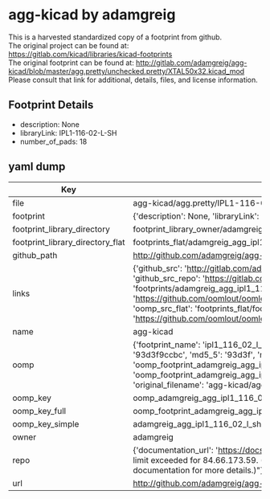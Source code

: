 # agg-kicad by adamgreig  
This is a harvested standardized copy of a footprint from github.  
The original project can be found at:  
https://gitlab.com/kicad/libraries/kicad-footprints  
The original footprint can be found at:
http://gitlab.com/adamgreig/agg-kicad/blob/master/agg.pretty/unchecked.pretty/XTAL50x32.kicad_mod
Please consult that link for additional, details, files, and license information.  
## Footprint Details
* description: None  
* libraryLink: IPL1-116-02-L-SH  
* number_of_pads: 18  
## yaml dump  
| Key | Value |  
| --- | --- |  
| file | agg-kicad/agg.pretty/IPL1-116-02-L-SH.kicad_mod |  
| footprint | {'description': None, 'libraryLink': 'IPL1-116-02-L-SH', 'number_of_pads': 18} |  
| footprint_library_directory | footprint_library_owner/adamgreig_agg-kicad |  
| footprint_library_directory_flat | footprints_flat/adamgreig_agg_ipl1_116_02_l_sh/working |  
| github_path | http://github.com/adamgreig/agg-kicad/blob/master/agg.pretty/IPL1-116-02-L-SH.kicad_mod |  
| links | {'github_src': 'http://gitlab.com/adamgreig/agg-kicad/blob/master/agg.pretty/unchecked.pretty/XTAL50x32.kicad_mod', 'github_src_repo': 'https://gitlab.com/kicad/libraries/kicad-footprints', 'oomp_bot': 'footprints/adamgreig_agg_ipl1_116_02_l_sh/working', 'oomp_bot_github': 'https://github.com/oomlout/oomlout_oomp_footprint_bot/tree/main/footprints/adamgreig_agg_ipl1_116_02_l_sh/working', 'oomp_src_flat': 'footprints_flat/footprints_flat/adamgreig_agg_ipl1_116_02_l_sh/working', 'oomp_src_flat_github': 'https://github.com/oomlout/oomlout_oomp_footprint_src/tree/main/footprints_flat/adamgreig_agg_ipl1_116_02_l_sh/working'} |  
| name | agg-kicad |  
| oomp | {'footprint_name': 'ipl1_116_02_l_sh', 'library_name': 'agg', 'md5': '93d3f9ccbc480abf6911ceae874e5c2b', 'md5_10': '93d3f9ccbc', 'md5_5': '93d3f', 'md5_6': '93d3f9', 'oomp_key': 'oomp_adamgreig_agg_ipl1_116_02_l_sh', 'oomp_key_extra': 'oomp_footprint_adamgreig_agg_ipl1_116_02_l_sh', 'oomp_key_full': 'oomp_footprint_adamgreig_agg_ipl1_116_02_l_sh_93d3f9', 'oomp_key_simple': 'adamgreig_agg_ipl1_116_02_l_sh', 'original_filename': 'agg-kicad/agg.pretty/IPL1-116-02-L-SH.kicad_mod', 'owner_name': 'adamgreig'} |  
| oomp_key | oomp_adamgreig_agg_ipl1_116_02_l_sh |  
| oomp_key_full | oomp_footprint_adamgreig_agg_ipl1_116_02_l_sh |  
| oomp_key_simple | adamgreig_agg_ipl1_116_02_l_sh |  
| owner | adamgreig |  
| repo | {'documentation_url': 'https://docs.github.com/rest/overview/resources-in-the-rest-api#rate-limiting', 'message': "API rate limit exceeded for 84.66.173.59. (But here's the good news: Authenticated requests get a higher rate limit. Check out the documentation for more details.)"} |  
| url | http://github.com/adamgreig/agg-kicad |  

